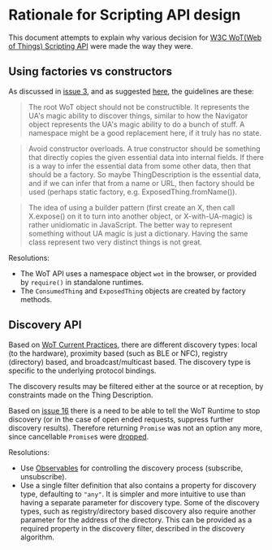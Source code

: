 # Rationale for Scripting API design

This document attempts to explain why various decision for [W3C WoT(Web of Things) Scripting API](https://w3c.github.io/wot-scripting-api/index.html) were made the way they were.

## Using factories vs constructors
As discussed in [issue 3](https://github.com/w3c/wot-scripting-api/issues/3), and as suggested [here](https://github.com/w3c/wot-scripting-api/issues/3#issuecomment-283746764), the guidelines are these:

> The root WoT object should not be constructible. It represents the UA's magic ability to discover things, similar to how the Navigator object represents the UA's magic ability to do a bunch of stuff. A namespace might be a good replacement here, if it truly has no state.

> Avoid constructor overloads. A true constructor should be something that directly copies the given essential data into internal fields. If there is a way to infer the essential data from some other data, then that should be a factory. So maybe ThingDescription is the essential data, and if we can infer that from a name or URL, then factory should be used (perhaps static factory, e.g. ExposedThing.fromName()).

> The idea of using a builder pattern (first create an X, then call X.expose() on it to turn into another object, or X-with-UA-magic) is rather unidiomatic in JavaScript. The better way to represent something without UA magic is just a dictionary. Having the same class represent two very distinct things is not great.


Resolutions:
- The WoT API uses a namespace object `wot` in the browser, or provided by `require()` in standalone runtimes.
- The `ConsumedThing` and `ExposedThing` objects are created by factory methods.

## Discovery API

Based on [WoT Current Practices](https://w3c.github.io/wot/current-practices/wot-practices.html#td-discovery), there are different discovery types: local (to the hardware), proximity based (such as BLE or NFC), registry (directory) based, and broadcast/multicast based. The discovery type is specific to the underlying protocol bindings.

The discovery results may be filtered either at the source or at reception, by constraints made on the Thing Description.

Based on [issue 16](https://github.com/w3c/wot-scripting-api/issues/16) there is a need to be able to tell the WoT Runtime to stop discovery (or in the case of open ended requests, suppress further discovery results). Therefore returning `Promise` was not an option any more, since cancellable `Promise`s were [dropped](https://github.com/tc39/proposal-cancelable-promises).

Resolutions:
- Use [Observables](https://github.com/tc39/proposal-observable) for controlling the discovery process (subscribe, unsubscribe).
- Use a single filter definition that also contains a property for discovery type, defaulting to `"any"`. It is simpler and more intuitive to use than having a separate parameter for discovery type. Some of the discovery types, such as registry/directory based discovery also require another parameter for the address of the directory. This can be provided as a required property in the discovery filter, described in the discovery algorithm.
